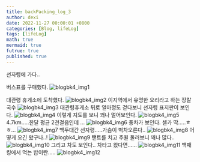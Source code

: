 ```yaml
---
title: backPacking_log_3 
author: dexi
date: 2022-11-27 00:00:01 +0800
categories: [Blog, lifeLog]
tags: [lifeLog]
math: true
mermaid: true
futrue: true
published: true
---
```

선자령에 가다..

버스표를 구매했다. 
![blogbk4_img1](https://github.com/piaodexi/piaodexi.github.io/blob/master/_posts/img/blogbk3/blogbk4_img1.jpeg?raw=true)

대관령 휴게소에 도착했다. 
![blogbk4_img2](https://github.com/piaodexi/piaodexi.github.io/blob/master/_posts/img/blogbk3/blogbk4_img2.jpeg?raw=true)
이지역에서 유명한 요리라고 하는 장칼국수 
![blogbk4_img3](https://github.com/piaodexi/piaodexi.github.io/blob/master/_posts/img/blogbk3/blogbk4_img3.jpeg?raw=true)
대관령휴게소 뒤로 얼마정도 걷다보니 선자령 표지판이 보인다. 
![blogbk4_img4](https://github.com/piaodexi/piaodexi.github.io/blob/master/_posts/img/blogbk3/blogbk4_img4.jpeg?raw=true)
이렇게 지도를 보니 꽤나 멀어보인다. 
![blogbk4_img5](https://github.com/piaodexi/piaodexi.github.io/blob/master/_posts/img/blogbk3/blogbk4_img5.jpeg?raw=true)
4.7km…..한달 평균 2천걸음인데 … 
![blogbk4_img6](https://github.com/piaodexi/piaodexi.github.io/blob/master/_posts/img/blogbk3/blogbk4_img6.jpeg?raw=true)
풍차가 보인다. 셀카 딱…..ㅎㅎ…
![blogbk4_img7](https://github.com/piaodexi/piaodexi.github.io/blob/master/_posts/img/blogbk3/blogbk4_img7.jpeg?raw=true)
백두대간 선자령…..가슴이 벅차오른다..
![blogbk4_img8](https://github.com/piaodexi/piaodexi.github.io/blob/master/_posts/img/blogbk3/blogbk4_img8.jpeg?raw=true)
어떻게 오긴 왔구나..! 
![blogbk4_img9](https://github.com/piaodexi/piaodexi.github.io/blob/master/_posts/img/blogbk3/blogbk4_img9.jpeg?raw=true)
탠트를 치고 주윌 둘러보니 꽤나 많다..
![blogbk4_img10](https://github.com/piaodexi/piaodexi.github.io/blob/master/_posts/img/blogbk3/blogbk4_img10.jpeg?raw=true)
그리고 차도 보인다.. 차타고 왔다면……
![blogbk4_img11](https://github.com/piaodexi/piaodexi.github.io/blob/master/_posts/img/blogbk3/blogbk4_img11.jpeg?raw=true)
백패킹에서 먹는 밥이란….. 
![blogbk4_img12](https://github.com/piaodexi/piaodexi.github.io/blob/master/_posts/img/blogbk3/KakaoTalk_Video_2022-12-20-23-19-04.jpeg?raw=true)
